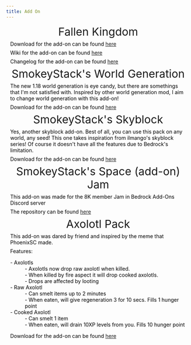 ```yaml
---
title: Add On
---
```


<div>
    <div class="info-section">
        <div class="info-header" style="text-align: center;">
            <span style="font-size: 30px;">Fallen Kingdom</span>
        </div>
        <div style="margin: 0.5em 0.8em;">
            <span style="color: #000000;">Download for the add-on can be found <a href="https://github.com/SmokeyStack/FallenKingdomAddon/releases/latest/download/FallenKingdom.mcaddon" target="_blank" title="Github">here</a> </span>
        </div>
        <div style="margin: 0.5em 0.8em;">
            <span style="color: #000000;">Wiki for the add-on can be found <a href="https://smokeystack.github.io/fallen-kingdom-wiki/" target="_blank" title="Github">here</a></span>
        </div>
        <div style="margin: 0.5em 0.8em;">
            <span style="color: #000000;">Changelog for the add-on can be found <a href="https://smokeystack.github.io/fallen-kingdom-wiki/changelogs/" target="_blank" title="Github">here</a></span>
        </div>
    </div>
</div>
<div>
    <div class="info-section">
        <div class="info-header" style="text-align: center;">
            <span style="font-size: 30px;">SmokeyStack's World Generation</span>
        </div>
        <div style="margin: 0.5em 0.8em;">
            <span style="color: #000000;">The new 1.18 world generation is eye candy, but there are somethings that I'm not satisfied with. Inspired by other world generation mod, I aim to change world generation with this add-on!</span>
        </div>
        <div style="margin: 0.5em 0.8em;">
            <span style="color: #000000;">Download for the add-on can be found <a href="https://github.com/SmokeyStack/smokey_gen/releases/latest/download/SmokeyGen.mcpack" target="_blank" title="Github">here</a> </span>
        </div>
    </div>
</div>
<div>
    <div class="info-section">
        <div class="info-header" style="text-align: center;">
            <span style="font-size: 30px;">SmokeyStack's Skyblock</span>
        </div>
        <div style="margin: 0.5em 0.8em;">
            <span style="color: #000000;">Yes, another skyblock add-on. Best of all, you can use this pack on any world, any seed! This one takes inspiration from ilmango's skyblock series! Of course it doesn't have all the features due to Bedrock's limitation.</span>
        </div>
        <div style="margin: 0.5em 0.8em;">
            <span style="color: #000000;">Download for the add-on can be found <a href="https://github.com/SmokeyStack/smokey_skyblock/releases/latest/download/smokey_skyblock.mcpack" target="_blank" title="Github">here</a> </span>
        </div>
    </div>
</div>
<div>
    <div class="info-section">
        <div class="info-header" style="text-align: center;">
            <span style="font-size: 30px;">SmokeyStack's Space (add-on) Jam</span>
        </div>
        <div style="margin: 0.5em 0.8em;">
            <span style="color: #000000;">This add-on was made for the 8K member Jam in Bedrock Add-Ons Discord server</span>
        </div>
        <div style="margin: 0.5em 0.8em;">
            <span style="color: #000000;">The repository can be found <a href="https://github.com/SmokeyStack/smokey_space" target="_blank" title="Github">here</a> </span>
        </div>
    </div>
</div>
<div>
    <div class="info-section">
        <div class="info-header" style="text-align: center;">
            <span style="font-size: 30px;">Axolotl Pack</span>
        </div>
        <div style="margin: 0.5em 0.8em;">
            <span style="color: #000000;">This add-on was dared by friend and inspired by the meme that PhoenixSC made.</span>
        </div>
        <div style="margin: 0.5em 0.8em;">
            <span style="color: #000000;">Features:</span>
            <dl style="color: #000000;">
                <dt>- Axolotls</dt>
                <dd>- Axolotls now drop raw axolotl when killed.</dd>
                <dd>- When killed by fire aspect it will drop cooked axolotls.</dd>
                <dd>- Drops are affected by looting</dd>
                <dt>- Raw Axolotl</dt>
                <dd>- Can smelt items up to 2 minutes</dd>
                <dd>- When eaten, will give regeneration 3 for 10 secs. Fills 1 hunger point</dd>
                <dt>- Cooked Axolotl</dt>
                <dd>- Can smelt 1 item</dd>
                <dd>- When eaten, will drain 10XP levels from you. Fills 10 hunger point</dd>
            </dl>
        </div>
        <div style="margin: 0.5em 0.8em;">
            <span style="color: #000000;">Download for the add-on can be found <a href="https://github.com/SmokeyStack/SmokeyStack.github.io/releases/download/add-on/Axolotl.mcaddon" target="_blank" title="Github">here</a> </span>
        </div>
    </div>
</div>
